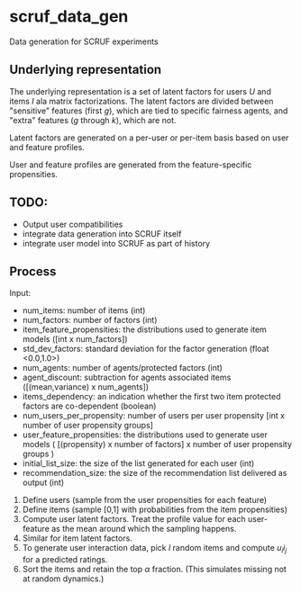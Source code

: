 # scruf_data_gen
 Data generation for SCRUF experiments
 
 ## Underlying representation
 
 The underlying representation is a set of latent factors for users $U$ and items $I$ ala matrix factorizations. The latent factors are divided between "sensitive" features (first $g$), which are tied to specific fairness agents, and "extra" features ($g$ through $k$), which are not. 


Latent factors are generated on a per-user or per-item basis based on user and feature profiles.

User and feature profiles are generated from the feature-specific propensities.

## TODO: 
* Output user compatibilities
* integrate data generation into SCRUF itself 
* integrate user model into SCRUF as part of history
 
## Process
 
 Input: 
 
* num_items: number of items (int)
* num_factors: number of factors (int)
* item_feature_propensities: the distributions used to generate item models ([int x num_factors])
* std_dev_factors: standard deviation for the factor generation (float <0.0,1.0>)
* num_agents: number of agents/protected factors (int)
* agent_discount: subtraction for agents associated items ([(mean,variance) x num_agents])
* items_dependency: an indication whether the first two item protected factors are co-dependent (boolean)
* num_users_per_propensity: number of users per user propensity [int x number of user propensity groups]
* user_feature_propensities: the distributions used to generate user models ( [(propensity) x number of factors] x number of user propensity groups )
* initial_list_size: the size of the list generated for each user (int)
* recommendation_size: the size of the recommendation list delivered as output (int)

 
 1. Define users (sample from the user propensities for each feature)
 2. Define items (sample [0,1] with probabilities from the item propensities)
 3. Compute user latent factors. Treat the profile value for each user-feature as the mean around which the sampling happens.
 4. Similar for item latent factors.
 5. To generate user interaction data, pick $l$ random items and compute $u_i \dot i_j$ for a predicted ratings.
 6. Sort the items and retain the top $\alpha$ fraction. (This simulates missing not at random dynamics.)
 


